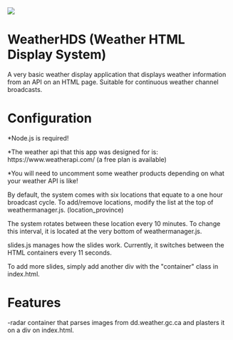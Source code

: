 <img src="https://github.com/SSPWXR0/weatherhds1/blob/main/public/img/hdslogo.png">
<h1>WeatherHDS (Weather HTML Display System)</h1>
  <p>A very basic weather display application that displays weather information from an API on an HTML page. Suitable for continuous weather channel broadcasts.</p>
<h1>Configuration</h1>
<p>*Node.js is required!</p>
<p>*The weather api that this app was designed for is: https://www.weatherapi.com/ (a free plan is available)</p>
<p>*You will need to uncomment some weather products depending on what your weather API is like!</p>
<p>By default, the system comes with six locations that equate to a one hour broadcast cycle. To add/remove locations, modify the list at the top of weathermanager.js. (location_province)</p>
<p>The system rotates between these location every 10 minutes. To change this interval, it is located at the very bottom of weathermanager.js.</p>
<p>slides.js manages how the slides work. Currently, it switches between the HTML containers every 11 seconds.</p>
<p>To add more slides, simply add another div with the "container" class in index.html.</p>
<h1>Features</h1>
-radar container that parses images from dd.weather.gc.ca and plasters it on a div on index.html.

